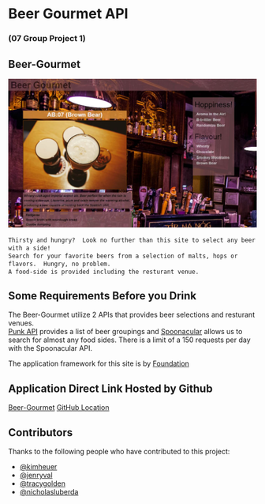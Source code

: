# Beer Gourmet API
### (07 Group Project 1)

## Beer-Gourmet

![](./images/eximage.JPG)
```
Thirsty and hungry?  Look no further than this site to select any beer with a side!  
Search for your favorite beers from a selection of malts, hops or flavors.  Hungry, no problem.  
A food-side is provided including the resturant venue.  
```

## Some Requirements Before you Drink

The Beer-Gourmet utilize 2 APIs that provides beer selections and resturant venues.  
[Punk API](https://api.punkapi.com/) provides a list of beer groupings and [Spoonacular](https://api.spoonacular.com/) allows us to search for almost any food sides.  There is a limit of a 150 requests per day with the Spoonacular API.

The application framework for this site is by [Foundation](https://get.foundation/index.html)


## Application Direct Link Hosted by Github

[Beer-Gourmet](https://jenryval.github.io/Beer-Gourmet/)
[GitHub Location](https://github.com/jenryval/Beer-Gourmet)

## Contributors

Thanks to the following people who have contributed to this project:

* [@kimheuer](https://github.com/bootcampdev)
* [@jenryval](https://github.com/jenryval)
* [@tracygolden](https://github.com/tracy80s2003)
* [@nicholasluberda](https://github.com/)